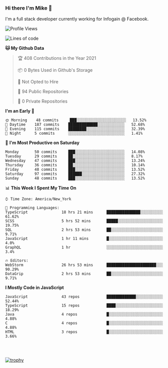 ### Hi there I'm Mike 👋
I'm a full stack developer currently working for Infogain @ Facebook.

<!--START_SECTION:waka-->
![Profile Views](http://img.shields.io/badge/Profile%20Views-0-blue)

![Lines of code](https://img.shields.io/badge/From%20Hello%20World%20I%27ve%20Written-1.3%20million%20lines%20of%20code-blue)

**🐱 My Github Data** 

> 🏆 408 Contributions in the Year 2021
 > 
> 📦 0 Bytes Used in Github's Storage 
 > 
> 🚫 Not Opted to Hire
 > 
> 📜 94 Public Repositories 
 > 
> 🔑 0 Private Repositories  
 > 
**I'm an Early 🐤** 

```text
🌞 Morning    48 commits     ███░░░░░░░░░░░░░░░░░░░░░░   13.52% 
🌆 Daytime    187 commits    █████████████░░░░░░░░░░░░   52.68% 
🌃 Evening    115 commits    ████████░░░░░░░░░░░░░░░░░   32.39% 
🌙 Night      5 commits      ░░░░░░░░░░░░░░░░░░░░░░░░░   1.41%

```
📅 **I'm Most Productive on Saturday** 

```text
Monday       50 commits     ███░░░░░░░░░░░░░░░░░░░░░░   14.08% 
Tuesday      29 commits     ██░░░░░░░░░░░░░░░░░░░░░░░   8.17% 
Wednesday    47 commits     ███░░░░░░░░░░░░░░░░░░░░░░   13.24% 
Thursday     36 commits     ██░░░░░░░░░░░░░░░░░░░░░░░   10.14% 
Friday       48 commits     ███░░░░░░░░░░░░░░░░░░░░░░   13.52% 
Saturday     97 commits     ██████░░░░░░░░░░░░░░░░░░░   27.32% 
Sunday       48 commits     ███░░░░░░░░░░░░░░░░░░░░░░   13.52%

```


📊 **This Week I Spent My Time On** 

```text
⌚︎ Time Zone: America/New_York

💬 Programming Languages: 
TypeScript               18 hrs 21 mins      ███████████████░░░░░░░░░░   61.62% 
SCSS                     5 hrs 52 mins       █████░░░░░░░░░░░░░░░░░░░░   19.75% 
SQL                      2 hrs 53 mins       ██░░░░░░░░░░░░░░░░░░░░░░░   9.71% 
JavaScript               1 hr 11 mins        █░░░░░░░░░░░░░░░░░░░░░░░░   4.0% 
GraphQL                  1 hr                ░░░░░░░░░░░░░░░░░░░░░░░░░   3.4%

🔥 Editors: 
WebStorm                 26 hrs 53 mins      ██████████████████████░░░   90.29% 
DataGrip                 2 hrs 53 mins       ██░░░░░░░░░░░░░░░░░░░░░░░   9.71%

```

**I Mostly Code in JavaScript** 

```text
JavaScript               43 repos            █████████████░░░░░░░░░░░░   52.44% 
TypeScript               15 repos            ████░░░░░░░░░░░░░░░░░░░░░   18.29% 
Java                     4 repos             █░░░░░░░░░░░░░░░░░░░░░░░░   4.88% 
C                        4 repos             █░░░░░░░░░░░░░░░░░░░░░░░░   4.88% 
HTML                     3 repos             █░░░░░░░░░░░░░░░░░░░░░░░░   3.66%

```



<!--END_SECTION:waka-->

##### &nbsp;
[![trophy](https://github-profile-trophy.vercel.app/?username=uptonm&theme=dracula)](https://github.com/ryo-ma/github-profile-trophy)

